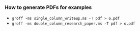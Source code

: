 ### How to generate PDFs for examples

* `groff -ms single_column_writeup.ms -T pdf > o.pdf`
* `groff -ms double_column_research_paper.ms -T pdf > o.pdf`
